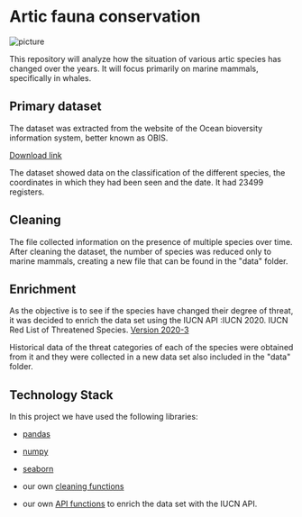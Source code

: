 # Artic fauna conservation

![picture](https://github.com/Fominayasg/W3-pipelines-project-artic_mammals/blob/main/Images/humpback-whale-436120.jpg)

This repository will analyze how the situation of various artic species has changed over the years.
It will focus primarily on marine mammals, specifically in whales.


## Primary dataset

The dataset was extracted from the website of the Ocean bioversity information system, better known as OBIS.

[Download link](https://mapper.obis.org/?datasetid=19119a0f-92f3-4662-85c5-30f8472067cf#)

The dataset showed data on the classification of the different species, the coordinates in which they had been seen and the date.
It had 23499 registers.

## Cleaning

The file collected information on the presence of multiple species over time.
After cleaning the dataset, the number of species was reduced only to marine mammals, creating a new file that can be found in the "data" folder.


## Enrichment

As the objective is to see if the species have changed their degree of threat, it was decided to enrich the data set using the IUCN API :IUCN 2020. IUCN Red List of Threatened Species. [Version 2020-3](https://apiv3.iucnredlist.org/api/v3/)

Historical data of the threat categories of each of the species were obtained from it and they were collected in a new data set also included in the "data" folder.

## Technology Stack
In this project we have used the following libraries:
 - [pandas](https://pandas.pydata.org/docs/)
 
 - [numpy](https://numpy.org/doc/stable/)
 
 - [seaborn](https://seaborn.pydata.org/)
 
 - our own [cleaning functions](https://github.com/Fominayasg/W3-pipelines-project-artic_mammals/blob/main/src/cleaning_magic.py)
 - our own [API functions](https://github.com/Fominayasg/W3-pipelines-project-artic_mammals/blob/main/src/api_functions.py) to enrich the data set with the IUCN API.